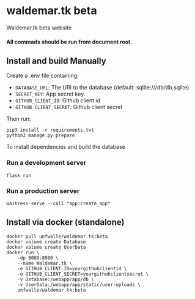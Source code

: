 # waldemar.tk beta
Waldemar.tk beta website

#### All commads should be run from document root.

## Install and build Manually

Create a .env file containing:
- `DATABASE_URL`: The URI to the database (default: sqlite:///db/db.sqlite)
- `SECRET_KEY`: App secret key.
- `GITHUB_CLIENT_ID`: Github client id
- `GITHUB_CLIENT_SECRET`: Github client secret

Then run:
```
pip3 install -r requirements.txt
python3 manage.py prepare
```
To install dependencies and build the database

### Run a development server

```
flask run
```

### Run a production server

```
waitress-serve --call "app:create_app"
```
## Install via docker (standalone)

```Docker
docker pull unfwalle/waldemar.tk:beta
docker volume create Database
docker volume create UserData
docker run \
    -dp 8080:8080 \
    --name Waldemar.tk \
    -e GITHUB_CLIENT_ID=yourgithubclientid \
    -e GITHUB_CLIENT_SECRET=yourgithubclientsecret \
    -v Database:/webapp/app/db \
    -v UserData:/webapp/app/static/user-uploads \
    unfwalle/waldemar.tk:beta
```

